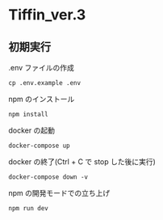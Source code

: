 # Tiffin_ver.3

## 初期実行

.env ファイルの作成

```:terminal
cp .env.example .env
```

npm のインストール

```:terminal
npm install
```

docker の起動

```:terminal
docker-compose up
```

docker の終了(Ctrl + C で stop した後に実行)

```:terminal
docker-compose down -v
```

npm の開発モードでの立ち上げ

```
npm run dev
```
